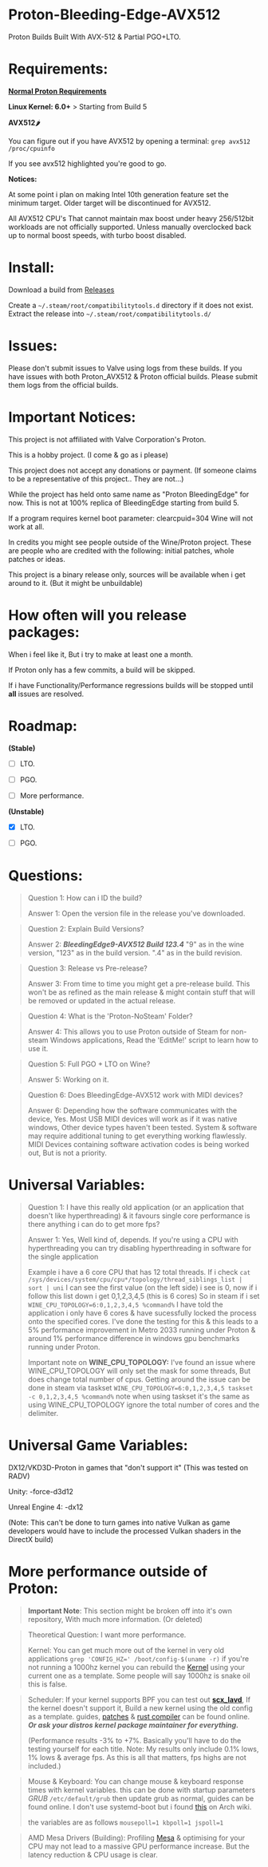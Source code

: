 # Proton-Bleeding-Edge-AVX512
Proton Builds Built With AVX-512 &amp; Partial PGO+LTO.


# Requirements:
<a href="https://github.com/ValveSoftware/Proton/wiki/Requirements"> **Normal Proton Requirements**</a>

**Linux Kernel: 6.0+** > Starting from Build 5

**AVX512**🌶️

You can figure out if you have AVX512 by opening a terminal:   `grep avx512 /proc/cpuinfo`

If you see avx512 highlighted you're good to go.

**Notices:**

At some point i plan on making Intel 10th generation feature set the minimum target. Older target will be discontinued for AVX512.

All AVX512 CPU's That cannot maintain max boost under heavy 256/512bit workloads are not officially supported. Unless manually overclocked back up to normal boost speeds, with turbo boost disabled.

# Install:

Download a build from <a href="https://github.com/UbuntuGaming/Proton-Bleeding-Edge-AVX512/releases"> Releases</a>

Create a `~/.steam/root/compatibilitytools.d` directory if it does not exist.
Extract the release into `~/.steam/root/compatibilitytools.d/`

# Issues:
Please don't submit issues to Valve using logs from these builds. If you have issues with both Proton_AVX512 & Proton official builds. Please submit them logs from the official builds.

# Important Notices:

This project is not affiliated with Valve Corporation's Proton.

This is a hobby project. (I come & go as i please)

This project does not accept any donations or payment. (If someone claims to be a representative of this project.. They are not...)

While the project has held onto same name as "Proton BleedingEdge" for now. This is not at 100% replica of BleedingEdge starting from build 5.

If a program requires kernel boot parameter: clearcpuid=304 Wine will not work at all.

In credits you might see people outside of the Wine/Proton project. These are people who are credited with the following: initial patches, whole patches or ideas.

This project is a binary release only, sources will be available when i get around to it. (But it might be unbuildable)

# How often will you release packages:
When i feel like it, But i try to make at least one a month.

If Proton only has a few commits, a build will be skipped.

If i have Functionality/Performance regressions builds will be stopped until **all** issues are resolved.

# Roadmap:

**(Stable)**

- [ ] LTO.

- [ ] PGO.

- [ ] More performance.

**(Unstable)**

- [X] LTO.

- [ ] PGO.

# Questions:

>Question 1: How can i ID the build?
>
>Answer 1: Open the version file in the release you've downloaded.

>Question 2: Explain Build Versions?
>
>Answer 2: ***BleedingEdge9-AVX512 Build 123.4*** "9" as in the wine version, "123" as in the build version. ".4" as in the build revision.

>Question 3: Release vs Pre-release?
>
>Answer 3: From time to time you might get a pre-release build. This won't be as refined as the main release & might contain stuff that will be removed or updated in the actual release.

>Question 4: What is the 'Proton-NoSteam' Folder?
>
>Answer 4: This allows you to use Proton outside of Steam for non-steam Windows applications, Read the 'EditMe!' script to learn how to use it.

>Question 5: Full PGO + LTO on Wine?
>
>Answer 5: Working on it.

>Question 6: Does BleedingEdge-AVX512 work with MIDI devices?
>
>Answer 6: Depending how the software communicates with the device, Yes. Most USB MIDI devices will work as if it was native windows, Other device types haven't been tested. System & software may require additional tuning to get everything working flawlessly. MIDI Devices containing software activation codes is being worked out, But is not a priority.

# Universal Variables:

>Question 1: I have this really old application (or an application that doesn't like hyperthreading) & it favours single core performance is there anything i can do to get more fps?
>
>Answer 1: Yes, Well kind of, depends. If you're using a CPU with hyperthreading you can try disabling hyperthreading in software for the single application
>
>Example i have a 6 core CPU that has 12 total threads. If i check `cat /sys/devices/system/cpu/cpu*/topology/thread_siblings_list | sort | uni` I can see the first value (on the left side) i see is 0, now if i follow this list down i get 0,1,2,3,4,5 (this is 6 cores) So in steam if i set `WINE_CPU_TOPOLOGY=6:0,1,2,3,4,5 %command%` I have told the application i only have 6 cores & have sucessfully locked the process onto the specified cores.
> I've done the testing for this & this leads to a 5% performance improvement in Metro 2033 running under Proton & around 1% performance difference in windows gpu benchmarks running under Proton.
>
>Important note on **WINE_CPU_TOPOLOGY:** I've found an issue where WINE_CPU_TOPOLOGY will only set the mask for some threads, But does change total number of cpus. Getting around the issue can be done in steam via taskset `WINE_CPU_TOPOLOGY=6:0,1,2,3,4,5 taskset -c 0,1,2,3,4,5 %command%` note when using taskset it's the same as using WINE_CPU_TOPOLOGY ignore the total number of cores and the delimiter. 

# Universal Game Variables:
 DX12/VKD3D-Proton in games that "don't support it" (This was tested on RADV)

Unity: -force-d3d12

Unreal Engine 4: -dx12

(Note: This can't be done to turn games into native Vulkan as game developers would have to include the processed Vulkan shaders in the DirectX build)

# More performance outside of Proton:
> **Important Note**: This section might be broken off into it's own repository, With much more information. (Or deleted)

>Theoretical Question: I want more performance.
>
>
>Kernel:
>You can get much more out of the kernel in very old applications
> `grep 'CONFIG_HZ=' /boot/config-$(uname -r)`
>if you're not running a 1000hz kernel you can rebuild the <a href="https://www.kernel.org/"> Kernel</a> using your current one as a template. Some people will say 1000hz is snake oil this is false.

> Scheduler:
> If your kernel supports BPF you can test out <a href="https://docs.rs/crate/scx_lavd/latest"> **__scx_lavd__**</a>, If the kernel doesn't support it, Build a new kernel using the old config as a template. guides, <a href="https://github.com/sched-ext/scx-kernel-releases/releases"> patches</a> & <a href="https://www.rust-lang.org/tools/install"> rust compiler</a> can be found online. **_Or ask your distros kernel package maintainer for everything._**
>
> (Performance results -3% to +7%. Basically you'll have to do the testing yourself for each title. Note: My results only include 0.1% lows, 1% lows & average fps. As this is all that matters, fps highs are not included.)

>Mouse & Keyboard:
> You can change mouse & keyboard response times with kernel variables. this can be done with startup parameters *GRUB* `/etc/default/grub` then update grub as normal, guides can be found online. I don't use systemd-boot but i found <a href="https://wiki.archlinux.org/title/Kernel_parameters"> this</a> on Arch wiki.
>
> the variables are as follows `mousepoll=1 kbpoll=1 jspoll=1`

> AMD Mesa Drivers (Building):
>Profiling <a href="https://gitlab.freedesktop.org/mesa/mesa"> Mesa</a> & optimising for your CPU may not lead to a massive GPU performance increase. But the latency reduction & CPU usage is clear.
